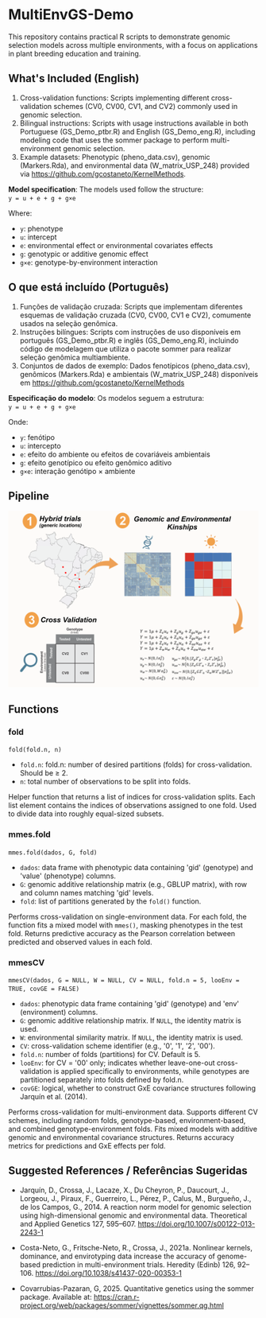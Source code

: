 # MultiEnvGS-Demo
This repository contains practical R scripts to demonstrate genomic selection models across multiple environments, with a focus on applications in plant breeding education and training.

## What's Included (English)
1) Cross-validation functions: Scripts implementing different cross-validation schemes (CV0, CV00, CV1, and CV2) commonly used in genomic selection.
2) Bilingual instructions: Scripts with usage instructions available in both Portuguese (GS_Demo_ptbr.R) and English (GS_Demo_eng.R), including modeling code that uses the sommer package to perform multi-environment genomic selection.
3) Example datasets: Phenotypic (pheno_data.csv), genomic (Markers.Rda), and environmental data (W_matrix_USP_248) provided via https://github.com/gcostaneto/KernelMethods.

**Model specification**: The models used follow the structure:  
`y = u + e + g + g×e`  

Where:  
- `y`: phenotype  
- `u`: intercept  
- `e`: environmental effect or environmental covariates effects  
- `g`: genotypic or additive genomic effect  
- `g×e`: genotype-by-environment interaction 


##  O que está incluído (Português)
1) Funções de validação cruzada: Scripts que implementam diferentes esquemas de validação cruzada (CV0, CV00, CV1 e CV2), comumente usados na seleção genômica.
2) Instruções bilíngues: Scripts com instruções de uso disponíveis em português (GS_Demo_ptbr.R) e inglês (GS_Demo_eng.R), incluindo código de modelagem que utiliza o pacote sommer para realizar seleção genômica multiambiente.
3) Conjuntos de dados de exemplo: Dados fenotípicos (pheno_data.csv), genômicos (Markers.Rda) e ambientais (W_matrix_USP_248) disponíveis em https://github.com/gcostaneto/KernelMethods

**Especificação do modelo**: Os modelos seguem a estrutura:  
`y = u + e + g + g×e`  

Onde:
- `y`: fenótipo
- `u`: intercepto
- `e`: efeito do ambiente ou efeitos de covariáveis ambientais
- `g`: efeito genotípico ou efeito genômico aditivo
- `g×e`: interação genótipo × ambiente

## Pipeline
<img src="Pipeline_Scheme.png" alt="Esquema geral da análise" width="700">

## Functions
### fold
`fold(fold.n, n)`

- `fold.n`: fold.n: number of desired partitions (folds) for cross-validation. Should be ≥ 2.
- `n`: total number of observations to be split into folds.

Helper function that returns a list of indices for cross-validation splits.
Each list element contains the indices of observations assigned to one fold.
Used to divide data into roughly equal-sized subsets.


### mmes.fold  
`mmes.fold(dados, G, fold)`

- `dados`: data frame with phenotypic data containing 'gid' (genotype) and 'value' (phenotype) columns.  
- `G`: genomic additive relationship matrix (e.g., GBLUP matrix), with row and column names matching 'gid' levels.  
- `fold`: list of partitions generated by the `fold()` function.  

Performs cross-validation on single-environment data. For each fold, the function fits a mixed model with `mmes()`, masking phenotypes in the test fold. Returns predictive accuracy as the Pearson correlation between predicted and observed values in each fold.

### mmesCV  
`mmesCV(dados, G = NULL, W = NULL, CV = NULL, fold.n = 5, looEnv = TRUE, covGE = FALSE)`

- `dados`: phenotypic data frame containing 'gid' (genotype) and 'env' (environment) columns.  
- `G`: genomic additive relationship matrix. If `NULL`, the identity matrix is used.  
- `W`: environmental similarity matrix. If `NULL`, the identity matrix is used.  
- `CV`: cross-validation scheme identifier (e.g., '0', '1', '2', '00').  
- `fold.n`: number of folds (partitions) for CV. Default is 5.  
- `looEnv`: for CV = '00' only; indicates whether leave-one-out cross-validation is applied specifically to environments, while genotypes are partitioned separately into folds defined by fold.n.  
- `covGE`: logical, whether to construct GxE covariance structures following Jarquín et al. (2014).  

Performs cross-validation for multi-environment data.
Supports different CV schemes, including random folds, genotype-based, environment-based, and combined genotype-environment folds.
Fits mixed models with additive genomic and environmental covariance structures.
Returns accuracy metrics for predictions and GxE effects per fold.

##  Suggested References / Referências Sugeridas
- Jarquín, D., Crossa, J., Lacaze, X., Du Cheyron, P., Daucourt, J., Lorgeou, J., Piraux, F., Guerreiro, L., Pérez, P., Calus, M., Burgueño, J., de los Campos, G., 2014. A reaction norm model for genomic selection using high-dimensional genomic and environmental data. Theoretical and Applied Genetics 127, 595–607. https://doi.org/10.1007/s00122-013-2243-1

- Costa-Neto, G., Fritsche-Neto, R., Crossa, J., 2021a. Nonlinear kernels, dominance, and envirotyping data increase the accuracy of genome-based prediction in multi-environment trials. Heredity (Edinb) 126, 92–106. https://doi.org/10.1038/s41437-020-00353-1

- Covarrubias-Pazaran, G, 2025. Quantitative genetics using the sommer package. Available at: https://cran.r-project.org/web/packages/sommer/vignettes/sommer.qg.html
